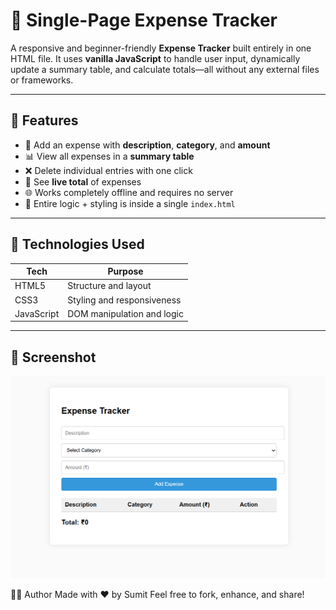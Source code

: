 # 💸 Single-Page Expense Tracker

A responsive and beginner-friendly **Expense Tracker** built entirely in one HTML file. It uses **vanilla JavaScript** to handle user input, dynamically update a summary table, and calculate totals—all without any external files or frameworks.

---

## 🚀 Features

- 📝 Add an expense with **description**, **category**, and **amount**
- 📊 View all expenses in a **summary table**
- ❌ Delete individual entries with one click
- 🔢 See **live total** of expenses
- 🌐 Works completely offline and requires no server
- 📁 Entire logic + styling is inside a single `index.html`

---

## 🧪 Technologies Used

| Tech       | Purpose                    |
| ---------- | -------------------------- |
| HTML5      | Structure and layout       |
| CSS3       | Styling and responsiveness |
| JavaScript | DOM manipulation and logic |

---

## 📸 Screenshot

![Expense Tracker UI](screenshot.png)

🧑‍💻 Author
Made with ❤️ by Sumit
Feel free to fork, enhance, and share!
